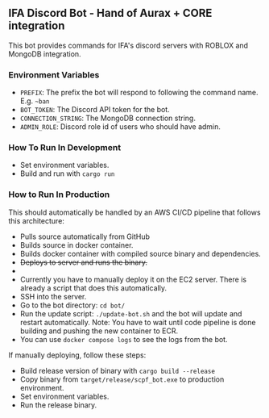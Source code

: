 ## IFA Discord Bot - Hand of Aurax + CORE integration
This bot provides commands for IFA's discord servers with ROBLOX and MongoDB integration.

### Environment Variables
- ``PREFIX``: The prefix the bot will respond to following the command name. E.g. ``~ban``
- ``BOT_TOKEN``: The Discord API token for the bot.
- ``CONNECTION_STRING``: The MongoDB connection string.
- ``ADMIN_ROLE``: Discord role id of users who should have admin.

### How To Run In Development
- Set environment variables.
- Build and run with ``cargo run``

### How to Run In Production
This should automatically be handled by an AWS CI/CD pipeline that follows this architecture:
- Pulls source automatically from GitHub
- Builds source in docker container.
- Builds docker container with compiled source binary and dependencies.
- ~~Deploys to server and runs the binary.~~
-
- Currently you have to manually deploy it on the EC2 server. There is already a script that does this automatically.
- SSH into the server.
- Go to the bot directory: ``cd bot/``
- Run the update script: ``./update-bot.sh`` and the bot will update and restart automatically. Note: You have to wait until code pipeline is done building and pushing the new container to ECR.
- You can use ``docker compose logs`` to see the logs from the bot.

If manually deploying, follow these steps:
- Build release version of binary with ``cargo build --release``
- Copy binary from ``target/release/scpf_bot.exe`` to production environment.
- Set environment variables.
- Run the release binary.
